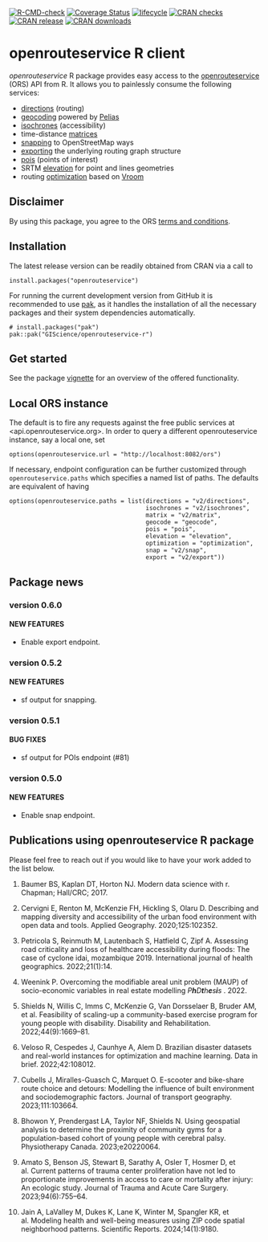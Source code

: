 <!-- README.md is generated from README.Rmd. Please edit that file -->
<!-- badges: start -->

[![R-CMD-check](https://github.com/GIScience/openrouteservice-r/actions/workflows/R-CMD-check.yaml/badge.svg)](https://github.com/GIScience/openrouteservice-r/actions/workflows/R-CMD-check.yaml)
[![Coverage
Status](https://img.shields.io/codecov/c/github/GIScience/openrouteservice-r/master.svg)](https://app.codecov.io/github/GIScience/openrouteservice-r?branch=master)
[![lifecycle](https://lifecycle.r-lib.org/articles/figures/lifecycle-stable.svg)](https://lifecycle.r-lib.org/articles/stages.html#stable)
[![CRAN
checks](https://badges.cranchecks.info/summary/openrouteservice.svg)](https://cran.r-project.org/web/checks/check_results_openrouteservice.html)
[![CRAN
release](https://www.r-pkg.org/badges/version-ago/openrouteservice)](https://cran.r-project.org/package=openrouteservice)
[![CRAN
downloads](https://cranlogs.r-pkg.org:443/badges/openrouteservice)](https://cran.r-project.org/package=openrouteservice)
<!-- badges: end -->

# openrouteservice R client

*openrouteservice* R package provides easy access to the
[openrouteservice](https://openrouteservice.org) (ORS) API from R. It
allows you to painlessly consume the following services:

-   [directions](https://openrouteservice.org/dev/#/api-docs/v2/directions/%7Bprofile%7D/post)
    (routing)
-   [geocoding](https://openrouteservice.org/dev/#/api-docs/geocode)
    powered by [Pelias](https://pelias.io)
-   [isochrones](https://openrouteservice.org/dev/#/api-docs/v2/isochrones/%7Bprofile%7D/post)
    (accessibility)
-   time-distance
    [matrices](https://openrouteservice.org/dev/#/api-docs/v2/matrix/%7Bprofile%7D/post)
-   [snapping](https://openrouteservice.org/dev/#/api-docs/v2/snap/%7Bprofile%7D/post)
    to OpenStreetMap ways
-   [exporting](https://openrouteservice.org/dev/#/api-docs/v2/export/%7Bprofile%7D/post)
    the underlying routing graph structure
-   [pois](https://openrouteservice.org/dev/#/api-docs/pois/post)
    (points of interest)
-   SRTM
    [elevation](https://openrouteservice.org/dev/#/api-docs/elevation)
    for point and lines geometries
-   routing
    [optimization](https://openrouteservice.org/dev/#/api-docs/optimization/post)
    based on [Vroom](http://vroom-project.org/)

## Disclaimer

By using this package, you agree to the ORS [terms and
conditions](https://openrouteservice.org/terms-of-service/).

## Installation

The latest release version can be readily obtained from CRAN via a call
to

    install.packages("openrouteservice")

For running the current development version from GitHub it is
recommended to use [pak](https://CRAN.R-project.org/package=pak), as it
handles the installation of all the necessary packages and their system
dependencies automatically.

    # install.packages("pak")
    pak::pak("GIScience/openrouteservice-r")

## Get started

See the package
[vignette](https://giscience.github.io/openrouteservice-r/articles/openrouteservice.html)
for an overview of the offered functionality.

## Local ORS instance

The default is to fire any requests against the free public services at
&lt;api.openrouteservice.org&gt;. In order to query a different
openrouteservice instance, say a local one, set

    options(openrouteservice.url = "http://localhost:8082/ors")

If necessary, endpoint configuration can be further customized through
`openrouteservice.paths` which specifies a named list of paths. The
defaults are equivalent of having

    options(openrouteservice.paths = list(directions = "v2/directions",
                                          isochrones = "v2/isochrones",
                                          matrix = "v2/matrix",
                                          geocode = "geocode",
                                          pois = "pois",
                                          elevation = "elevation",
                                          optimization = "optimization",
                                          snap = "v2/snap",
                                          export = "v2/export"))

## Package news

### version 0.6.0

#### NEW FEATURES

-   Enable export endpoint.

### version 0.5.2

#### NEW FEATURES

-   sf output for snapping.

### version 0.5.1

#### BUG FIXES

-   sf output for POIs endpoint (#81)

### version 0.5.0

#### NEW FEATURES

-   Enable snap endpoint.

## Publications using openrouteservice R package

Please feel free to reach out if you would like to have your work added
to the list below.

1.  Baumer BS, Kaplan DT, Horton NJ. Modern data science with r.
    Chapman; Hall/CRC; 2017.

2.  Cervigni E, Renton M, McKenzie FH, Hickling S, Olaru D. Describing
    and mapping diversity and accessibility of the urban food
    environment with open data and tools. Applied Geography.
    2020;125:102352.

3.  Petricola S, Reinmuth M, Lautenbach S, Hatfield C, Zipf A. Assessing
    road criticality and loss of healthcare accessibility during floods:
    The case of cyclone idai, mozambique 2019. International journal of
    health geographics. 2022;21(1):14.

4.  Weenink P. Overcoming the modifiable areal unit problem (MAUP) of
    socio-economic variables in real estate modelling
    *P**h**D**t**h**e**s**i**s*
    . 2022.

5.  Shields N, Willis C, Imms C, McKenzie G, Van Dorsselaer B, Bruder
    AM, et al. Feasibility of scaling-up a community-based exercise
    program for young people with disability. Disability and
    Rehabilitation. 2022;44(9):1669–81.

6.  Veloso R, Cespedes J, Caunhye A, Alem D. Brazilian disaster datasets
    and real-world instances for optimization and machine learning. Data
    in brief. 2022;42:108012. </span>

7.  Cubells J, Miralles-Guasch C, Marquet O. E-scooter and bike-share
    route choice and detours: Modelling the influence of built
    environment and sociodemographic factors. Journal of transport
    geography. 2023;111:103664.

8.  Bhowon Y, Prendergast LA, Taylor NF, Shields N. Using geospatial
    analysis to determine the proximity of community gyms for a
    population-based cohort of young people with cerebral palsy.
    Physiotherapy Canada. 2023;e20220064.

9.  Amato S, Benson JS, Stewart B, Sarathy A, Osler T, Hosmer D, et
    al. Current patterns of trauma center proliferation have not led to
    proportionate improvements in access to care or mortality after
    injury: An ecologic study. Journal of Trauma and Acute Care Surgery.
    2023;94(6):755–64.

10. Jain A, LaValley M, Dukes K, Lane K, Winter M, Spangler KR, et
    al. Modeling health and well-being measures using ZIP code spatial
    neighborhood patterns. Scientific Reports. 2024;14(1):9180.
